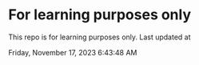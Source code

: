 # For learning purposes only
This repo is for learning purposes only.
Last updated at

Friday, November 17, 2023 6:43:48 AM

